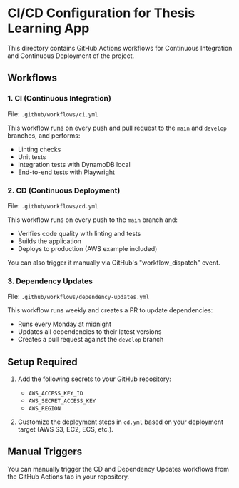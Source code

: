# CI/CD Configuration for Thesis Learning App

This directory contains GitHub Actions workflows for Continuous Integration and Continuous Deployment of the project.

## Workflows

### 1. CI (Continuous Integration)
File: `.github/workflows/ci.yml`

This workflow runs on every push and pull request to the `main` and `develop` branches, and performs:
- Linting checks
- Unit tests
- Integration tests with DynamoDB local
- End-to-end tests with Playwright

### 2. CD (Continuous Deployment)
File: `.github/workflows/cd.yml`

This workflow runs on every push to the `main` branch and:
- Verifies code quality with linting and tests
- Builds the application
- Deploys to production (AWS example included)

You can also trigger it manually via GitHub's "workflow_dispatch" event.

### 3. Dependency Updates
File: `.github/workflows/dependency-updates.yml`

This workflow runs weekly and creates a PR to update dependencies:
- Runs every Monday at midnight
- Updates all dependencies to their latest versions
- Creates a pull request against the `develop` branch

## Setup Required

1. Add the following secrets to your GitHub repository:
   - `AWS_ACCESS_KEY_ID`
   - `AWS_SECRET_ACCESS_KEY`
   - `AWS_REGION`

2. Customize the deployment steps in `cd.yml` based on your deployment target (AWS S3, EC2, ECS, etc.).

## Manual Triggers

You can manually trigger the CD and Dependency Updates workflows from the GitHub Actions tab in your repository. 